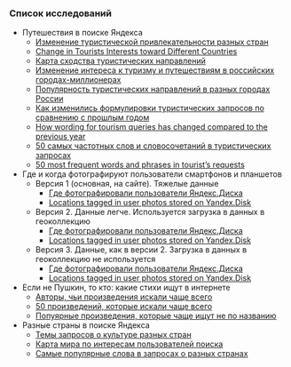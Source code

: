 ### Список исследований
- Путешествия в поиске Яндекса
  - [Изменение туристической привлекательности разных стран](2015/tourism/change/index.html)
  - [Change in Tourists Interests toward Different Countries](2015/tourism/change/eng.html)
  - [Карта сходства туристических направлений](2015/tourism/force/index.html)
  - [Изменение интереса к туризму и путешествиям в российских городах-миллионерах](2015/tourism/interest/index.html)
  - [Популярность туристических направлений в разных городах России](2015/tourism/map/index.html)
  - [Как изменились формулировки туристических запросов по сравнению с прошлым годом](2015/tourism/table/index.html)
  - [How wording for tourism queries has changed compared to the previous year](2015/tourism/table/eng.html)
  - [50 самых частотных слов и словосочетаний в туристических запросах](2015/tourism/tagcloud/index.html)
  - [50 most frequent words and phrases in tourist’s requests](2015/tourism/tagcloud/eng.html)
- Где и когда фотографируют пользователи смартфонов и планшетов
  - Версия 1 (основная, на сайте). Тяжелые данные
    - [Где фотографировали пользователи Яндекс.Диска](2015/photo/v1/index.html)
    - [Locations tagged in user photos stored on Yandex.Disk](2015/photo/v1/eng.html)
  - Версия 2. Данные легче. Используется загрузка в данных в геоколлекцию
    - [Где фотографировали пользователи Яндекс.Диска](2015/photo/v2/index.html)
    - [Locations tagged in user photos stored on Yandex.Disk](2015/photo/v2/eng.html)
  - Версия 3. Данные, как в версии 2. Загрузка в данных в геоколлекцию не используется
    - [Где фотографировали пользователи Яндекс.Диска](2015/photo/v3/index.html)
    - [Locations tagged in user photos stored on Yandex.Disk](2015/photo/v3/eng.html)
- Если не Пушкин, то кто: какие стихи ищут в интернете
  - [Авторы, чьи произведения искали чаще всего](2015/poetry/authors.html)
  - [50 произведений, которые искали чаще всего](2015/poetry/poems.html)
  - [Попуярные произведения, которые чаще ищут не по названию](2015/poetry/titles.html)
- Разные страны в поиске Яндекса
  - [Темы запросов о культуре разных стран](2015/countries/culture/index.html)
  - [Карта мира по интересам пользователей поиска](2015/countries/maps/index.html)
  - [Самые популярные слова в запросах о разных странах](2015/countries/wordsmap/index.html)